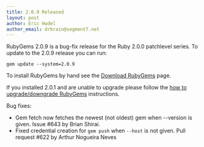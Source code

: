 ```yaml
---
title: 2.0.9 Released
layout: post
author: Eric Hodel
author_email: drbrain@segment7.net
---
```


RubyGems 2.0.9 is a bug-fix release for the Ruby 2.0.0 patchlevel series.  To
update to the 2.0.9 release you can run:

    gem update --system=2.0.9

To install RubyGems by hand see the [Download RubyGems][download] page.

If you installed 2.0.1 and are unable to upgrade please follow the [how to
upgrade/downgrade RubyGems][upgrading] instructions.

Bug fixes:

* Gem fetch now fetches the newest (not oldest) gem when --version is given.  Issue #643 by Brian Shirai.
* Fixed credential creation for `gem push` when `--host` is not given.  Pull request #622 by Arthur Nogueira Neves

[download]: http://rubygems.org/pages/download
[upgrading]: http://rubygems.rubyforge.org/rubygems-update/UPGRADING_rdoc.html

